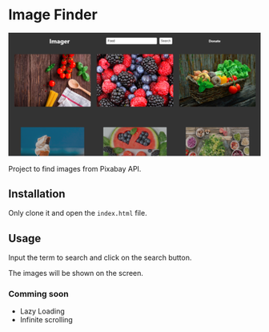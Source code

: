 # Image Finder

![image](screenshot-21-01-24.png)

Project to find images from Pixabay API.

## Installation

Only clone it and open the `index.html` file.

## Usage

Input the term to search and click on the search button.

The images will be shown on the screen.

### Comming soon

- Lazy Loading
- Infinite scrolling
